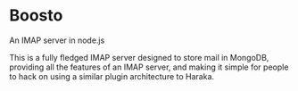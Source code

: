 Boosto
======

An IMAP server in node.js

This is a fully fledged IMAP server designed to store mail in MongoDB,
providing all the features of an IMAP server, and making it simple for
people to hack on using a similar plugin architecture to Haraka.
